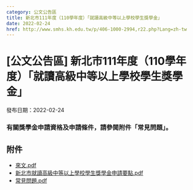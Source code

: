 ```yaml
---
category: 公文公告區
title: 新北市111年度（110學年度）「就讀高級中等以上學校學生獎學金」
date: 2022-02-24
href: http://www.smhs.kh.edu.tw/p/406-1000-2994,r22.php?Lang=zh-tw
---
```


# [公文公告區] 新北市111年度（110學年度）「就讀高級中等以上學校學生獎學金」

發布日期：2022-02-24

### 有關獎學金申請資格及申請條件，請參閱附件「常見問題」。

## 附件

- [來文.pdf](https://www.smhs.kh.edu.tw/var/file/0/1000/attach/84/pta_2738_8189179_62225.pdf)
- [新北市就讀高級中等以上學校學生獎學金申請要點.pdf](https://www.smhs.kh.edu.tw/var/file/0/1000/attach/84/pta_2739_2063691_62225.pdf)
- [常見問題.pdf](https://www.smhs.kh.edu.tw/var/file/0/1000/attach/84/pta_2740_78611_62225.pdf)
